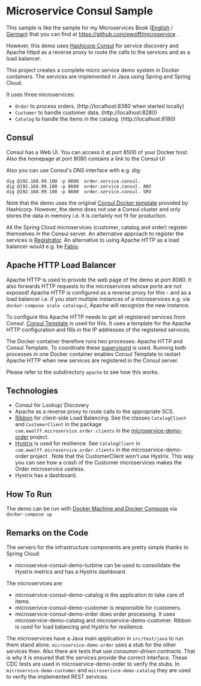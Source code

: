Microservice Consul Sample
===================

This sample is like the sample for my Microservices Book
 ([English](http://microservices-book.com/) /
 [German](http://microservices-buch.de/)) that you can find at
 https://github.com/ewolff/microservice .

However, this demo uses [Hashicorp Consul](https://www.consul.io) for service discovery and Apache httpd
as a reverse proxy to route the calls to the services and as a load balancer.

This project creates a complete micro service demo system in Docker
containers. The services are implemented in Java using Spring and
Spring Cloud.

It uses three microservices:
- `Order` to process orders. (http://localhost:8380 when started locally)
- `Customer` to handle customer data. (http://localhost:8280)
- `Catalog` to handle the items in the catalog. (http://localhost:8180)

Consul
------

Consul has a Web UI. You can access it at port 8500 of your Docker
host. Also the homepage at port 8080 contains a link to the Consul UI

Also you can use Consul's DNS interface with e.g. dig:

```
dig @192.168.99.100 -p 8600  order.service.consul.
dig @192.168.99.100 -p 8600  order.service.consul. ANY
dig @192.168.99.100 -p 8600  order.service.consul. SRV
```

Note that the demo uses the original [Consul Docker template](https://hub.docker.com/_/consul/) provided
by Hashicorp. However, the demo does not use a Consul cluster and
only stores the data in memory i.e. it is certainly not fit for production.

All the Spring Cloud microservices (customer, catalog and order) register
themselves in the Consul server. An alternative approach to register the services is
[Registrator](https://github.com/gliderlabs/registrator).
An alternative to using Apache HTTP as a load balancer would e.g. be [Fabio](https://github.com/eBay/fabio).


Apache HTTP Load Balancer
------------------------

Apache HTTP is used to provide the web page of the demo at
port 8080. It also forwards HTTP requests to the microservices whose ports
are not exposed! Apache HTTP is configured as a reverse proxy for this - and
as a load balancer i.e. if you start multiple instances of a microservices
e.g. via `docker-compose scale catalog=2`, Apache will recognize the new instance.

To configure this Apache HTTP needs to get all registered services from
Consul. [Consul Template](https://github.com/hashicorp/consul-template)
is used for this. It uses a template for the Apache HTTP
configuration and fills in the IP addresses of the registered services.

The Docker container therefore runs two processes: Apache HTTP and
Consul Template. To coordinate these [supervisord](http://supervisord.org) is
used. Running both processes in one Docker container enables Consul Template
to restart Apache HTTP when new services are registered in the Consul server.

Please refer to the subdirectory `apache` to see how this works.


Technologies
------------

- Consul for Lookup/ Discovery
- Apache as a reverse proxy to route calls to the appropriate SCS.
- [Ribbon](https://github.com/netflix/Ribbon) for client-side Load Balancing. See the classes `CatalogClient` and
  `CustomerClient` in the package `com.ewolff.microservice.order.clients` in the
  [microservice-demo-order](https://github.com/innoq/microservice-consul/tree/master/microservice-consul-demo/microservice-consul-demo-order) project.
- [Hystrix](https://github.com/netflix/hystrix) is used for resilience. See `CatalogClient` in
  `com.ewolff.microservice.order.clients` in the microservice-demo-order
  project . Note that the CustomerClient won't use Hystrix. This way
  you can see how a crash of the Customer microservices makes the
  Order microservice useless.
- Hystrix has a dashboard.


How To Run
----------

The demo can be run with [Docker Machine and Docker
Compose](docker/README.md) via `docker-compose up`

Remarks on the Code
-------------------

The servers for the infrastructure components are pretty simple thanks to Spring Cloud:

- microservice-consul-demo-turbine can be used to consolidate the Hystrix metrics and has a Hystrix dashboard.

The microservices are:

- microservice-consul-demo-catalog is the application to take care of items.
- microserivce-consul-demo-customer is responsible for customers.
- microservice-consul-demo-order does order processing. It uses microservice-demo-catalog and microservice-demo-customer. Ribbon is used for load balancing and Hystrix for resilience.


The microservices have a Java main application in `src/test/java` to run them stand alone. `microservice-demo-order` uses a stub for the other services then. Also there are tests that use _consumer-driven contracts_. That is why it is ensured that the services provide the correct interface. These CDC tests are used in microservice-demo-order to verify the stubs. In `microservice-demo-customer` and `microserivce-demo-catalog` they are used to verify the implemented REST services.
